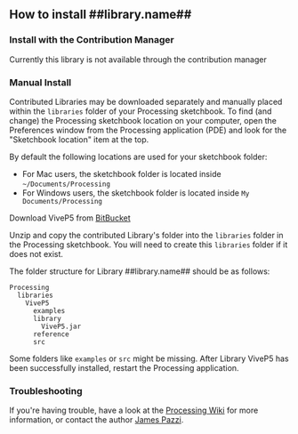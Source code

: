 ## How to install ##library.name##

### Install with the Contribution Manager

Currently this library is not available through the contribution manager

### Manual Install

Contributed Libraries may be downloaded separately and manually placed within the `libraries` folder of your Processing sketchbook. To find (and change) the Processing sketchbook location on your computer, open the Preferences window from the Processing application (PDE) and look for the "Sketchbook location" item at the top.

By default the following locations are used for your sketchbook folder: 
  * For Mac users, the sketchbook folder is located inside `~/Documents/Processing` 
  * For Windows users, the sketchbook folder is located inside `My Documents/Processing`

Download ViveP5 from [BitBucket](https://bitbucket.org/jamespazzi/vivep5)

Unzip and copy the contributed Library's folder into the `libraries` folder in the Processing sketchbook. You will need to create this `libraries` folder if it does not exist.

The folder structure for Library ##library.name## should be as follows:

```
Processing
  libraries
    ViveP5
      examples
      library
        ViveP5.jar
      reference
      src
```
             
Some folders like `examples` or `src` might be missing. After Library ViveP5 has been successfully installed, restart the Processing application.

### Troubleshooting

If you're having trouble, have a look at the [Processing Wiki](https://github.com/processing/processing/wiki/How-to-Install-a-Contributed-Library) for more information, or contact the author [James Pazzi](http://vivep5.jamespazzi.com).
